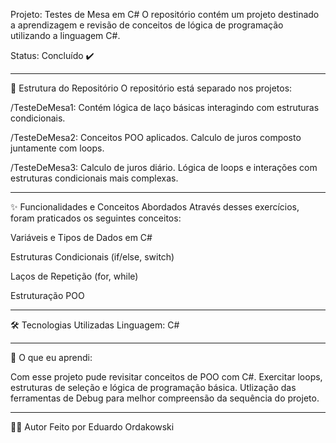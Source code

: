 Projeto: Testes de Mesa em C#
O repositório contém um projeto destinado a aprendizagem e revisão de conceitos de lógica de programação utilizando a linguagem C#.

Status: Concluído ✔️

-----------------------------------------------------------------------------------------------------------------------------------

📂 Estrutura do Repositório
O repositório está separado nos projetos:

/TesteDeMesa1: Contém lógica de laço básicas interagindo com estruturas condicionais.

/TesteDeMesa2: Conceitos POO aplicados. Calculo de juros composto juntamente com loops.

/TesteDeMesa3: Calculo de juros diário. Lógica de loops e interações com estruturas condicionais mais complexas.

-----------------------------------------------------------------------------------------------------------------------------------

✨ Funcionalidades e Conceitos Abordados
Através desses exercícios, foram praticados os seguintes conceitos:

Variáveis e Tipos de Dados em C#

Estruturas Condicionais (if/else, switch)

Laços de Repetição (for, while)

Estruturação POO

-----------------------------------------------------------------------------------------------------------------------------------

🛠️ Tecnologias Utilizadas
Linguagem: C#

-----------------------------------------------------------------------------------------------------------------------------------

🧠 O que eu aprendi:

Com esse projeto pude revisitar conceitos de POO com C#.
Exercitar loops, estruturas de seleção e lógica de programação básica.
Utlização das ferramentas de Debug para melhor compreensão da sequência do projeto.

-----------------------------------------------------------------------------------------------------------------------------------

👨‍💻 Autor
Feito por Eduardo Ordakowski
